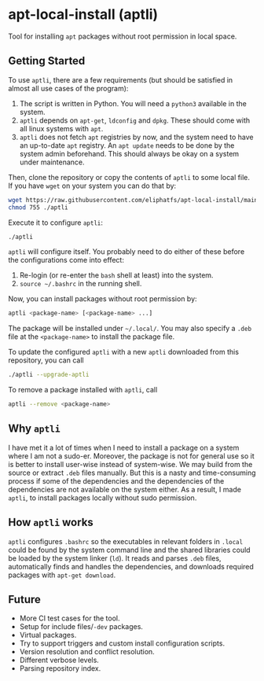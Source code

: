 # apt-local-install (aptli)
Tool for installing `apt` packages without root permission in local space.

## Getting Started
To use `aptli`, there are a few requirements (but should be satisfied in almost all use cases of the program):
1. The script is written in Python. You will need a `python3` available in the system.
2. `aptli` depends on `apt-get`, `ldconfig` and `dpkg`. These should come with all linux systems with `apt`.
3. `aptli` does not fetch `apt` registries by now, and the system need to have an up-to-date `apt` registry.
   An `apt update` needs to be done by the system admin beforehand.
   This should always be okay on a system under maintenance.

Then, clone the repository or copy the contents of `aptli` to some local file. If you have `wget` on your system you can do that by:
```bash
wget https://raw.githubusercontent.com/eliphatfs/apt-local-install/main/aptli
chmod 755 ./aptli
```

Execute it to configure `aptli`:
```bash
./aptli
```

`aptli` will configure itself. You probably need to do either of these before
the configurations come into effect:

1. Re-login (or re-enter the `bash` shell at least) into the system.
2. `source ~/.bashrc` in the running shell.

Now, you can install packages without root permission by:
```bash
aptli <package-name> [<package-name> ...]
```

The package will be installed under `~/.local/`.
You may also specify a `.deb` file at the `<package-name>` to install the package file.

To update the configured `aptli` with a new `aptli` downloaded from this repository, you can call
```bash
./aptli --upgrade-aptli
```

To remove a package installed with `aptli`, call
```bash
aptli --remove <package-name>
```

## Why `aptli`
I have met it a lot of times when I need to install a package on a system where I am not a sudo-er.
Moreover, the package is not for general use so it is better to install user-wise instead of system-wise.
We may build from the source or extract `.deb` files manually.
But this is a nasty and time-consuming process if some of the dependencies and the dependencies of the dependencies
are not available on the system either.
As a result, I made `aptli`, to install packages locally without sudo permission.

## How `aptli` works
`aptli` configures `.bashrc` so the executables in relevant folders in `.local` could be found by the system command line and
the shared libraries could be loaded by the system linker (`ld`).
It reads and parses `.deb` files, automatically finds and handles the dependencies, and downloads required packages with `apt-get download`.

## Future
+ More CI test cases for the tool.
+ Setup for include files/`-dev` packages.
+ Virtual packages.
+ Try to support triggers and custom install configuration scripts.
+ Version resolution and conflict resolution.
+ Different verbose levels.
+ Parsing repository index.
